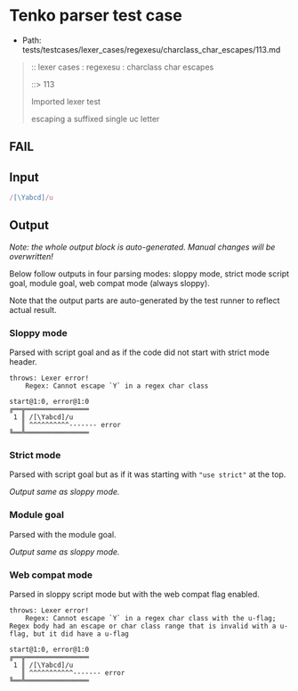# Tenko parser test case

- Path: tests/testcases/lexer_cases/regexesu/charclass_char_escapes/113.md

> :: lexer cases : regexesu : charclass char escapes
>
> ::> 113
>
> Imported lexer test
>
> escaping a suffixed single uc letter

## FAIL

## Input

`````js
/[\Yabcd]/u
`````

## Output

_Note: the whole output block is auto-generated. Manual changes will be overwritten!_

Below follow outputs in four parsing modes: sloppy mode, strict mode script goal, module goal, web compat mode (always sloppy).

Note that the output parts are auto-generated by the test runner to reflect actual result.

### Sloppy mode

Parsed with script goal and as if the code did not start with strict mode header.

`````
throws: Lexer error!
    Regex: Cannot escape `Y` in a regex char class

start@1:0, error@1:0
╔══╦════════════════
 1 ║ /[\Yabcd]/u
   ║ ^^^^^^^^^^------- error
╚══╩════════════════

`````

### Strict mode

Parsed with script goal but as if it was starting with `"use strict"` at the top.

_Output same as sloppy mode._

### Module goal

Parsed with the module goal.

_Output same as sloppy mode._

### Web compat mode

Parsed in sloppy script mode but with the web compat flag enabled.

`````
throws: Lexer error!
    Regex: Cannot escape `Y` in a regex char class with the u-flag; Regex body had an escape or char class range that is invalid with a u-flag, but it did have a u-flag

start@1:0, error@1:0
╔══╦════════════════
 1 ║ /[\Yabcd]/u
   ║ ^^^^^^^^^^^------- error
╚══╩════════════════

`````

